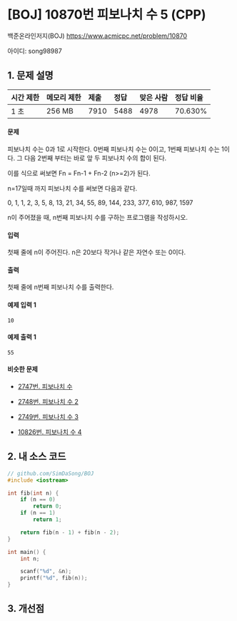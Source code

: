 # [BOJ] 10870번 피보나치 수 5 (CPP)

백준온라인저지(BOJ) https://www.acmicpc.net/problem/10870

아이디: song98987



## 1. 문제 설명

| 시간 제한 | 메모리 제한 | 제출 | 정답 | 맞은 사람 | 정답 비율 |
| :-------- | :---------- | :--- | :--- | :-------- | :-------- |
| 1 초      | 256 MB      | 7910 | 5488 | 4978      | 70.630%   |

#### 문제

피보나치 수는 0과 1로 시작한다. 0번째 피보나치 수는 0이고, 1번째 피보나치 수는 1이다. 그 다음 2번째 부터는 바로 앞 두 피보나치 수의 합이 된다.

이를 식으로 써보면 Fn = Fn-1 + Fn-2 (n>=2)가 된다.

n=17일때 까지 피보나치 수를 써보면 다음과 같다.

0, 1, 1, 2, 3, 5, 8, 13, 21, 34, 55, 89, 144, 233, 377, 610, 987, 1597

n이 주어졌을 때, n번째 피보나치 수를 구하는 프로그램을 작성하시오.

#### 입력

첫째 줄에 n이 주어진다. n은 20보다 작거나 같은 자연수 또는 0이다.

#### 출력

첫째 줄에 n번째 피보나치 수를 출력한다.



#### 예제 입력 1 

```
10
```

#### 예제 출력 1 

```
55
```



#### 비슷한 문제

- [2747번. 피보나치 수](https://www.acmicpc.net/problem/2747)

- [2748번. 피보나치 수 2](https://www.acmicpc.net/problem/2748)

- [2749번. 피보나치 수 3](https://www.acmicpc.net/problem/2749)

- [10826번. 피보나치 수 4](https://www.acmicpc.net/problem/10826)

  

## 2. 내 소스 코드

```C++
// github.com/SimDaSong/BOJ
#include <iostream>

int fib(int n) {
	if (n == 0)
		return 0;
	if (n == 1)
		return 1;

	return fib(n - 1) + fib(n - 2);
}

int main() {
	int n;

	scanf("%d", &n);
	printf("%d", fib(n));
}
```



## 3. 개선점

